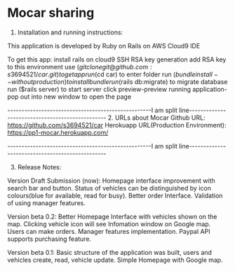 # Mocar sharing

1. Installation and running instructions:

This application is developed by Ruby on Rails on AWS Cloud9 IDE

To get this app:
install rails on cloud9
SSH RSA key generation
add RSA key to this environment
use ($git clone git@github.com:s3694521/car.git) to get app
run ($cd car) to enter folder
run ($bundle install --without production) to install bundle
run ($rails db:migrate) to migrate database
run ($rails server) to start server
click preview-preview running application-pop out into new window to open the page

---------------------------------------------------I am split line------------------------------------------------
2. URLs about Mocar
Github URL: https://github.com/s3694521/car
Herokuapp URL(Production Environment): https://pp1-mocar.herokuapp.com/

---------------------------------------------------I am split line------------------------------------------------

3. Release Notes:

Version Draft Submission (now):
Homepage interface improvement with search bar and button.
Status of vehicles can be distinguished by icon colours(blue for available, read for busy).
Better order Interface.
Validation of using manager features.

Version beta 0.2:
Better Homepage Interface with vehicles shown on the map.
Clicking vehicle icon will see Infomation window on Google map.
Users can make orders.
Manager features implementation.
Paypal API supports purchasing feature.

Version beta 0.1:
Basic structure of the application was built, users and vehicles create, read, vehicle update.
Simple Homepage with Google map.



